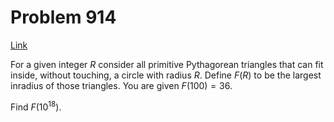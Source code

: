 # Problem 914

[Link](https://projecteuler.net/problem=914)

For a given integer $R$ consider all primitive Pythagorean triangles that can fit inside, without touching, a circle with radius $R$. Define $F(R)$ to be the largest inradius of those triangles. You are given $F(100) = 36$.

Find $F(10^{18})$.
